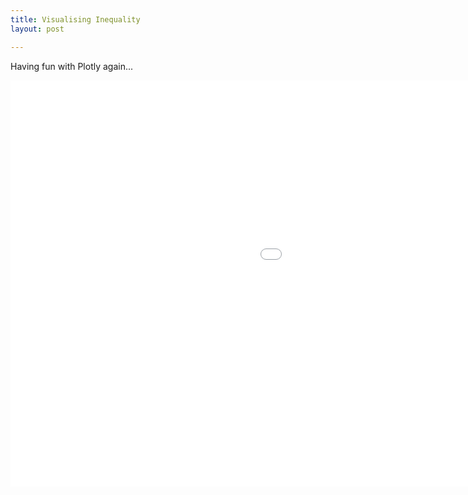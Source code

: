 ```yaml
---
title: Visualising Inequality
layout: post

---
```

Having fun with Plotly again...

<iframe width="1400" height="650" frameborder="0" scrolling="no" src="//plot.ly/\~riddhiman/515.embed?share_key=9CSrcAvP1XAthXVYtLi2s8"></iframe>